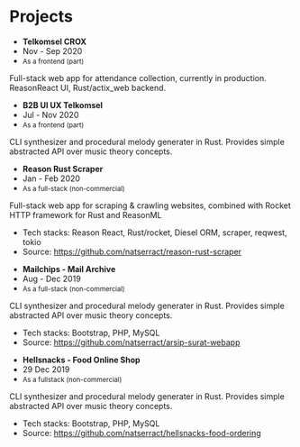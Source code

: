# Projects

<div class="section-group-about container-sm">
<ul>
    <li><strong>Telkomsel CROX </strong></li>
    <li>Nov - Sep 2020</li>
    <li><small>As a frontend (part)</small></li>
</ul>
Full-stack web app for attendance collection, currently in production. ReasonReact UI, Rust/actix_web backend.
</div>

<div class="section-group-about container-sm">
<ul>
    <li><strong>B2B UI UX Telkomsel </strong></li>
    <li>Jul - Nov 2020</li>
    <li><small>As a frontend (part)</small></li>
</ul>
CLI synthesizer and procedural melody generater in Rust. Provides simple abstracted API over music theory concepts.
</div>

<div class="section-group-about container-sm">
<ul>
    <li><strong>Reason Rust Scraper</strong></li>
    <li>Jan - Feb 2020</li>
    <li><small>As a full-stack (non-commercial)</small></li>
</ul>
Full-stack web app for scraping & crawling websites, combined with Rocket HTTP framework for Rust and ReasonML

- Tech stacks: Reason React, Rust/rocket, Diesel ORM, scraper, reqwest, tokio
- Source: <a target="_blank" href="https://github.com/natserract/reason-rust-scraper">https://github.com/natserract/reason-rust-scraper</a>
</div>

<div class="section-group-about container-sm">
<ul>
    <li><strong>Mailchips - Mail Archive</strong></li>
    <li>Aug - Dec 2019</li>
    <li><small>As a full-stack (non-commercial)</small></li>
</ul>
CLI synthesizer and procedural melody generater in Rust. Provides simple abstracted API over music theory concepts.

- Tech stacks: Bootstrap, PHP, MySQL
- Source: <a target="_blank" href="https://github.com/natserract/arsip-surat-webapp">https://github.com/natserract/arsip-surat-webapp</a>
</div>

<div class="section-group-about container-sm">
<ul>
    <li><strong>Hellsnacks - Food Online Shop</strong></li>
    <li>29 Dec 2019</li>
    <li><small>As a fullstack (non-commercial)</small></li>
</ul>
CLI synthesizer and procedural melody generater in Rust. Provides simple abstracted API over music theory concepts.

- Tech stacks: Bootstrap, PHP, MySQL
- Source: <a target="_blank" href="https://github.com/natserract/hellsnacks-food-ordering">https://github.com/natserract/hellsnacks-food-ordering</a>
</div>